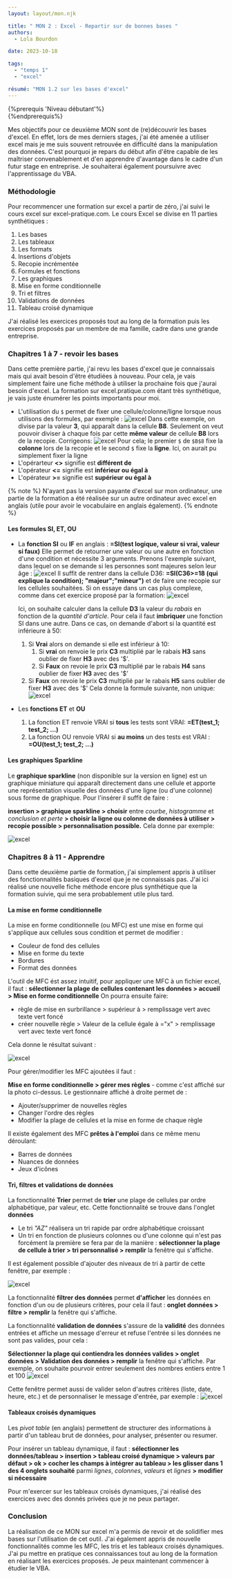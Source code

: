 ```yaml
---
layout: layout/mon.njk

title: " MON 2 : Excel - Repartir sur de bonnes bases "
authors:
  - Lola Bourdon

date: 2023-10-18

tags:
  - "temps 1"
  - "excel"

résumé: "MON 1.2 sur les bases d'excel"
---
```


{%prerequis 'Niveau débutant'%}  
{%endprerequis%}

Mes objectifs pour ce deuxième MON sont de (re)découvrir les bases d'excel. En effet, lors de mes derniers stages, j'ai été amenée a utiliser excel mais je me suis souvent retrouvée en difficulté dans la manipulation des données. C'est pourquoi je repars du début afin d'être capable de les maîtriser convenablement et d'en apprendre d'avantage dans le cadre d'un futur stage en entreprise. Je souhaiterai également poursuivre avec l'apprentissage du VBA.

### Méthodologie

Pour recommencer une formation sur excel a partir de zéro, j'ai suivi le cours excel sur excel-pratique.com. Le cours Excel se divise en 11 parties synthétiques :

1. Les bases
2. Les tableaux
3. Les formats
4. Insertions d'objets
5. Recopie incrémentée
6. Formules et fonctions
7. Les graphiques
8. Mise en forme conditionnelle
9. Tri et filtres
10. Validations de données
11. Tableau croisé dynamique

J'ai réalisé les exercices proposés tout au long de la formation puis les exercices proposés par un membre de ma famille, cadre dans une grande entreprise.

### Chapitres 1 à 7 - revoir les bases

Dans cette première partie, j'ai revu les bases d'excel que je connaissais mais qui avait besoin d'être étudiées à nouveau. Pour cela, je vais simplement faire une fiche méthode à utiliser la prochaine fois que j'aurai besoin d'excel. La formation sur excel.pratique.com étant très synthétique, je vais juste énumérer les points importants pour moi.

- L'utilisation du `$` permet de fixer une cellule/colonne/ligne lorsque nous utilisons des formules, par exemple :
  ![excel](EXCEL2.png)
  Dans cette exemple, on divise par la valeur **3**, qui apparaît dans la cellule **B8**. Seulement on veut pouvoir diviser à chaque fois par cette **même valeur** de cellule **B8** lors de la recopie. Corrigeons:
  ![excel](EXCEL3.png)
  Pour cela; le premier `$` de `$B$8` fixe la **colonne** lors de la recopie et le second `$` fixe la **ligne**. Ici, on aurait pu simplement fixer la ligne
- L'opérarteur **<>** signifie est **différent de**
- L'opérateur **<=** signifie est **inférieur ou égal à**
- L'opérateur **>=** signifie est **supérieur ou égal à**

{% note %}
N'ayant pas la version payante d'excel sur mon ordinateur, une partie de la formation a été réalisée sur un autre ordinateur avec excel en anglais (utile pour avoir le vocabulaire en anglais également).
{% endnote %}

#### Les formules SI, ET, OU

- La **fonction SI** ou **IF** en anglais : **=SI(test logique, valeur si vrai, valeur si faux)**
  Elle permet de retourner une valeur ou une autre en fonction d'une condition et nécessite 3 arguments.
  Prenons l'exemple suivant, dans lequel on se demande si les personnes sont majeures selon leur âge :
  ![excel](screen_SI_1.png)
  Il suffit de rentrer dans la cellule D36: **=SI(C36>=18 (qui explique la condition); "majeur";"mineur")** et de faire une recopie sur les cellules souhaitées.
  Si on essaye dans un cas plus complexe, comme dans cet exercice proposé par la formation:
  ![excel](screen_SI_2.png)

  Ici, on souhaite calculer dans la cellule **D3** la valeur du _rabais_ en fonction de la _quantité d'article_. Pour cela il faut **imbriquer** une fonction SI dans une autre.
  Dans ce cas, on demande d'abort si la quantité est inférieure à 50:

  1. Si **Vrai** alors on demande si elle est inférieur à 10:
     1. Si **vrai** on renvoie le prix **C3** multiplié par le rabais **H3** sans oublier de fixer **H3** avec des '$'.
     2. Si **Faux** on revoie le prix **C3** multiplié par le rabais **H4** sans oublier de fixer **H3** avec des '$'
  2. Si **Faux** on revoie le prix **C3** multiplié par le rabais **H5** sans oublier de fixer **H3** avec des '$'
     Cela donne la formule suivante, non unique:
     ![excel](formule1.png)

- Les **fonctions ET** et **OU**
  1. La fonction ET renvoie VRAI si **tous** les tests sont VRAI: **=ET(test_1; test_2; ...)**
  2. La fonction OU renvoie VRAI si **au moins** un des tests est VRAI : **=OU(test_1; test_2; ...)**

#### Les graphiques Sparkline

Le **graphique sparkline** (non disponible sur la version en ligne) est un graphique miniature qui apparaît directement dans une cellule et apporte une représentation visuelle des données d'une ligne (ou d'une colonne) sous forme de graphique.
Pour l'insérer il suffit de faire :

**insertion > graphique sparkline > choisir** entre _courbe_, _histogramme_ et _conclusion et perte_ **> choisir la ligne ou colonne de données à utiliser > recopie possible > personnalisation possible.**
Cela donne par exemple:

![excel](screen_sparkline.png)

### Chapitres 8 à 11 - Apprendre

Dans cette deuxième partie de formation, j'ai simplement appris à utiliser des fonctionnalités basiques d'excel que je ne connaissais pas. J'ai ici réalisé une nouvelle fiche méthode encore plus synthétique que la formation suivie, qui me sera probablement utile plus tard.

#### La mise en forme conditionnelle

La mise en forme conditionnelle (ou MFC) est une mise en forme qui s'applique aux cellules sous condition et permet de modifier :

- Couleur de fond des cellules
- Mise en forme du texte
- Bordures
- Format des données

L'outil de MFC ést assez intuitif, pour appliquer une MFC à un fichier excel, il faut :
**sélectionner la plage de cellules contenant les données > accueil > Mise en forme conditionnelle**
On pourra ensuite faire:

- règle de mise en surbrillance > supérieur à > remplissage vert avec texte vert foncé
- créer nouvelle règle > Valeur de la cellule égale à ="x" > remplissage vert avec texte vert foncé

Cela donne le résultat suivant :

![excel](screen_MFC.png)

Pour gérer/modifier les MFC ajoutées il faut :

**Mise en forme conditionnelle > gérer mes règles** - comme c'est affiché sur la photo ci-dessus.
Le gestionnaire affiché à droite permet de :

- Ajouter/supprimer de nouvelles règles
- Changer l'ordre des règles
- Modifier la plage de cellules et la mise en forme de chaque règle

Il existe également des MFC **prêtes à l'emploi** dans ce même menu déroulant:

- Barres de données
- Nuances de données
- Jeux d'icônes

#### Tri, filtres et validations de données

La fonctionnalité **Trier** permet de **trier** une plage de cellules par ordre alphabétique, par valeur, etc. Cette fonctionnalité se trouve dans l'onglet **données**

- Le tri _"AZ"_ réalisera un tri rapide par ordre alphabétique croissant
- Un tri en fonction de plusieurs colonnes ou d'une colonne qui n'est pas forcément la première se fera par de la manière : **sélectionner la plage de cellule à trier > tri personnalisé > remplir** la fenêtre qui s'affiche.

Il est également possible d'ajouter des niveaux de tri à partir de cette fenêtre, par exemple :

![excel](screen_tri2.png)

La fonctionnalité **filtrer des données** permet **d'afficher** les données en fonction d'un ou de plusieurs critères, pour cela il faut : **onglet données > filtre > remplir** la fenêtre qui s'affiche.

La fonctionnalité **validation de données** s'assure de la **validité** des données entrées et affiche un message d'erreur et refuse l'entrée si les données ne sont pas valides, pour cela :

**Sélectionner la plage qui contiendra les données valides > onglet données > Validation des données > remplir** la fenêtre qui s'affiche.
Par exemple, on souhaite pourvoir entrer seulement des nombres entiers entre 1 et 100
![excel](screen_valisation.png)

Cette fenêtre permet aussi de valider selon d'autres critères (liste, date, heure, etc.) et de personnaliser le message d'entrée, par exemple :
![excel](screen_valisation3.png)

#### Tableaux croisés dynamiques

Les *pivot table* (en anglais) permettent de structurer des informations à partir d'un tableau brut de données, pour analyser, présenter ou resumer.

Pour insérer un tableau dynamique, il faut : **sélectionner les données/tableau > insertion > tableau croisé dynamique > valeurs par défaut > ok > cocher les champs à intégrer au tableau > les glisser dans 1 des 4 onglets souhaité** parmi *lignes*, *colonnes*, *valeurs* et *lignes* **> modifier si nécessaire**

Pour m'exercer sur les tableaux croisés dynamiques, j'ai réalisé des exercices avec des donnés privées que je ne peux partager.

### Conclusion

La réalisation de ce MON sur excel m'a permis de revoir et de solidifier mes bases sur l'utilisation de cet outil. J'ai également appris de nouvelle fonctionnalités comme les MFC, les tris et les tableaux croisés dynamiques. J'ai pu mettre en pratique ces connaissances tout au long de la formation en réalisant les exercices proposés. Je peux maintenant commencer à étudier le VBA.
